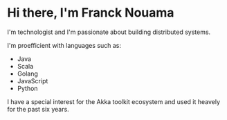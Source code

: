 # Hi there, I'm Franck Nouama

I'm technologist and I'm passionate about building distributed systems.

I'm proefficient with languages such as:

- Java
- Scala
- Golang
- JavaScript
- Python

I have a special interest for the Akka toolkit ecosystem and used it heavely for the past six years.